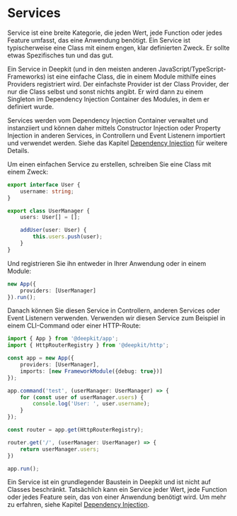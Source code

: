 # Services


Service ist eine breite Kategorie, die jeden Wert, jede Function oder jedes Feature umfasst, das eine Anwendung benötigt. Ein Service ist typischerweise eine Class mit einem engen, klar definierten Zweck. Er sollte etwas Spezifisches tun und das gut.

Ein Service in Deepkit (und in den meisten anderen JavaScript/TypeScript-Frameworks) ist eine einfache Class, die in einem Module mithilfe eines Providers registriert wird. Der einfachste Provider ist der Class Provider, der nur die Class selbst und sonst nichts angibt. Er wird dann zu einem Singleton im Dependency Injection Container des Modules, in dem er definiert wurde.

Services werden vom Dependency Injection Container verwaltet und instanziiert und können daher mittels Constructor Injection oder Property Injection in anderen Services, in Controllern und Event Listenern importiert und verwendet werden. Siehe das Kapitel [Dependency Injection](../dependency-injection) für weitere Details.

Um einen einfachen Service zu erstellen, schreiben Sie eine Class mit einem Zweck:


```typescript
export interface User {
    username: string;
}

export class UserManager {
    users: User[] = [];

    addUser(user: User) {
        this.users.push(user);
    }
}
```

Und registrieren Sie ihn entweder in Ihrer Anwendung oder in einem Module:

```typescript
new App({
    providers: [UserManager]
}).run();
```

Danach können Sie diesen Service in Controllern, anderen Services oder Event Listenern verwenden. Verwenden wir diesen Service zum Beispiel in einem CLI-Command oder einer HTTP-Route:


```typescript
import { App } from '@deepkit/app';
import { HttpRouterRegistry } from '@deepkit/http';

const app = new App({
    providers: [UserManager],
    imports: [new FrameworkModule({debug: true})]
});

app.command('test', (userManager: UserManager) => {
    for (const user of userManager.users) {
        console.log('User: ', user.username);
    }
});

const router = app.get(HttpRouterRegistry);

router.get('/', (userManager: UserManager) => {
    return userManager.users;
})

app.run();
```

Ein Service ist ein grundlegender Baustein in Deepkit und ist nicht auf Classes beschränkt. Tatsächlich kann ein Service jeder Wert, jede Function oder jedes Feature sein, das von einer Anwendung benötigt wird. Um mehr zu erfahren, siehe Kapitel [Dependency Injection](../dependency-injection).